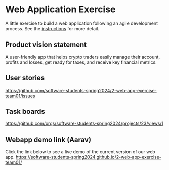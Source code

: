 # Web Application Exercise

A little exercise to build a web application following an agile development process. See the [instructions](instructions.md) for more detail.

## Product vision statement

A user-friendly app that helps crypto traders easily manage their account, profits and losses, get ready for taxes, and receive key financial metrics.

## User stories

https://github.com/software-students-spring2024/2-web-app-exercise-team01/issues

## Task boards

https://github.com/orgs/software-students-spring2024/projects/23/views/1

## Webapp demo link (Aarav)
Click the link below to see a live demo of the current version of our web app.
https://software-students-spring2024.github.io/2-web-app-exercise-team01/